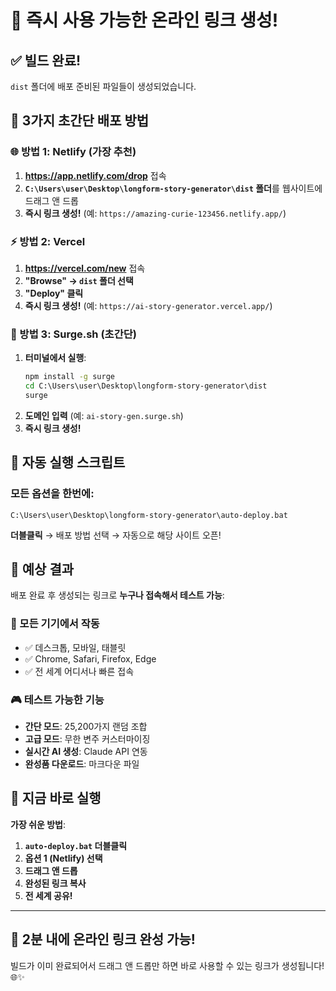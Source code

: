 # 🎉 즉시 사용 가능한 온라인 링크 생성!

## ✅ 빌드 완료! 
`dist` 폴더에 배포 준비된 파일들이 생성되었습니다.

## 🚀 **3가지 초간단 배포 방법**

### 🌐 방법 1: Netlify (가장 추천)
1. **https://app.netlify.com/drop** 접속
2. **`C:\Users\user\Desktop\longform-story-generator\dist` 폴더**를 웹사이트에 드래그 앤 드롭
3. **즉시 링크 생성!** (예: `https://amazing-curie-123456.netlify.app/`)

### ⚡ 방법 2: Vercel  
1. **https://vercel.com/new** 접속
2. **"Browse" → `dist` 폴더 선택**
3. **"Deploy" 클릭**
4. **즉시 링크 생성!** (예: `https://ai-story-generator.vercel.app/`)

### 📱 방법 3: Surge.sh (초간단)
1. **터미널에서 실행**:
   ```cmd
   npm install -g surge
   cd C:\Users\user\Desktop\longform-story-generator\dist
   surge
   ```
2. **도메인 입력** (예: `ai-story-gen.surge.sh`)
3. **즉시 링크 생성!**

## 🎯 **자동 실행 스크립트**

### 모든 옵션을 한번에:
```
C:\Users\user\Desktop\longform-story-generator\auto-deploy.bat
```
**더블클릭** → 배포 방법 선택 → 자동으로 해당 사이트 오픈!

## 🌟 **예상 결과**

배포 완료 후 생성되는 링크로 **누구나 접속해서 테스트 가능**:

### 📱 모든 기기에서 작동
- ✅ 데스크톱, 모바일, 태블릿
- ✅ Chrome, Safari, Firefox, Edge
- ✅ 전 세계 어디서나 빠른 접속

### 🎮 테스트 가능한 기능
- **간단 모드**: 25,200가지 랜덤 조합
- **고급 모드**: 무한 변주 커스터마이징  
- **실시간 AI 생성**: Claude API 연동
- **완성품 다운로드**: 마크다운 파일

## 🚀 **지금 바로 실행**

**가장 쉬운 방법**:
1. **`auto-deploy.bat` 더블클릭**
2. **옵션 1 (Netlify) 선택**  
3. **드래그 앤 드롭**
4. **완성된 링크 복사**
5. **전 세계 공유!**

---

## 🎯 **2분 내에 온라인 링크 완성 가능!**

빌드가 이미 완료되어서 드래그 앤 드롭만 하면 바로 사용할 수 있는 링크가 생성됩니다! 🌐✨
